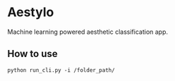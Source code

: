 # Aestylo
Machine learning powered aesthetic classification app.

## How to use
```commandline
python run_cli.py -i /folder_path/
```